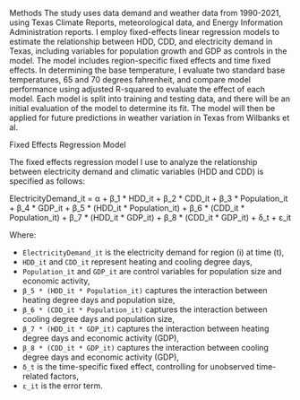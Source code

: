 Methods
	The study uses data demand and weather data from 1990-2021, using Texas Climate Reports, meteorological data, and Energy Information Administration reports. I employ fixed-effects linear regression models to estimate the relationship between HDD, CDD, and electricity demand in Texas, including variables for population growth and GDP as controls in the model. The model includes region-specific fixed effects and time fixed effects. In determining the base temperature, I evaluate two standard base temperatures, 65 and 70 degrees fahrenheit, and compare model performance using adjusted R-squared to evaluate the effect of each model. Each model is split into training and testing data, and there will be an initial evaluation of the model to determine its fit. The model will then be applied for future predictions in weather variation in Texas from Wilbanks et al. 
	
Fixed Effects Regression Model

The fixed effects regression model I use to analyze the relationship between electricity demand and climatic variables (HDD and CDD) is specified as follows:

ElectricityDemand_it = α + β_1 * HDD_it + β_2 * CDD_it + β_3 * Population_it + β_4 * GDP_it + β_5 * (HDD_it * Population_it) + β_6 * (CDD_it * Population_it) + β_7 * (HDD_it * GDP_it) + β_8 * (CDD_it * GDP_it) + δ_t + ε_it

Where:
- `ElectricityDemand_it` is the electricity demand for region \(i\) at time \(t\),
- `HDD_it` and `CDD_it` represent heating and cooling degree days,
- `Population_it` and `GDP_it` are control variables for population size and economic activity,
- `β_5 * (HDD_it * Population_it)` captures the interaction between heating degree days and population size,
- `β_6 * (CDD_it * Population_it)` captures the interaction between cooling degree days and population size,
- `β_7 * (HDD_it * GDP_it)` captures the interaction between heating degree days and economic activity (GDP),
- `β_8 * (CDD_it * GDP_it)` captures the interaction between cooling degree days and economic activity (GDP),
- `δ_t` is the time-specific fixed effect, controlling for unobserved time-related factors,
- `ε_it` is the error term.
